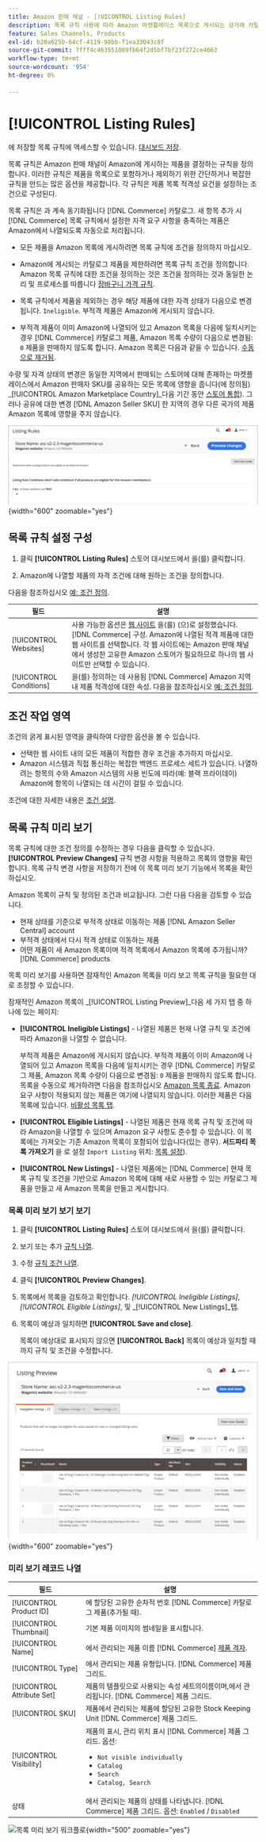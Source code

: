 ```yaml
---
title: Amazon 판매 채널 - [!UICONTROL Listing Rules]
description: 목록 규칙 사용에 따라 Amazon 마켓플레이스 목록으로 게시되는 상거래 카탈로그 제품이 결정됩니다.
feature: Sales Channels, Products
exl-id: b28a625b-64cf-4119-98bb-f1ea33043c8f
source-git-commit: 7fff4c463551089fb64f2d5bf7bf23f272ce4663
workflow-type: tm+mt
source-wordcount: '954'
ht-degree: 0%

---
```


# [!UICONTROL Listing Rules]

에 저장할 목록 규칙에 액세스할 수 있습니다. [대시보드 저장](./amazon-store-dashboard.md).

목록 규칙은 Amazon 판매 채널이 Amazon에 게시하는 제품을 결정하는 규칙을 정의합니다. 이러한 규칙은 제품을 목록으로 포함하거나 제외하기 위한 간단하거나 복잡한 규칙을 만드는 많은 옵션을 제공합니다. 각 규칙은 제품 목록 적격성 요건을 설정하는 조건으로 구성된다.

목록 규칙은 과 계속 동기화됩니다 [!DNL Commerce] 카탈로그. 새 항목 추가 시 [!DNL Commerce] 목록 규칙에서 설정한 자격 요구 사항을 충족하는 제품은 Amazon에서 나열되도록 자동으로 처리됩니다.

- 모든 제품을 Amazon 목록에 게시하려면 목록 규칙에 조건을 정의하지 마십시오.

- Amazon에 게시되는 카탈로그 제품을 제한하려면 목록 규칙 조건을 정의합니다. Amazon 목록 규칙에 대한 조건을 정의하는 것은 조건을 정의하는 것과 동일한 논리 및 프로세스를 따릅니다 [장바구니 가격 규칙](https://experienceleague.adobe.com/docs/commerce-admin/marketing/promotions/cart-rules/price-rules-cart.html).

- 목록 규칙에서 제품을 제외하는 경우 해당 제품에 대한 자격 상태가 다음으로 변경됩니다. `Ineligible`. 부적격 제품은 Amazon에 게시되지 않습니다.

- 부적격 제품이 이미 Amazon에 나열되어 있고 Amazon 목록을 다음에 일치시키는 경우 [!DNL Commerce] 카탈로그 제품, Amazon 목록 수량이 다음으로 변경됨: `0` 제품을 판매하지 않도록 합니다. Amazon 목록은 다음과 같을 수 있습니다. [수동으로 제거됨](./end-listings-manually.md).

수량 및 자격 상태의 변경은 동일한 지역에서 판매되는 스토어에 대해 존재하는 마켓플레이스에서 Amazon 판매자 SKU를 공유하는 모든 목록에 영향을 줍니다(에 정의됨) _[!UICONTROL Amazon Marketplace Country]_다음 기간 동안 [스토어 통합](./store-integration.md)). 그러나 공유에 대한 변경 [!DNL Amazon Seller SKU] 한 지역의 경우 다른 국가의 제품 Amazon 목록에 영향을 주지 않습니다.

![규칙 나열](assets/ob-listing-rules.png){width="600" zoomable="yes"}

## 목록 규칙 설정 구성

1. 클릭 **[!UICONTROL Listing Rules]** 스토어 대시보드에서 을(를) 클릭합니다.

1. Amazon에 나열할 제품의 자격 조건에 대해 원하는 조건을 정의합니다.

다음을 참조하십시오 [예: 조건 정의](./ob-define-condition-example.md).

| 필드 | 설명 |
|-------------------------|---------------------------------------------------------------------------------------------------------------------------------------------------------------------------------------------------------------------------------------------------------------------------------------------------------------------------------------------------------------------------------------|
| [!UICONTROL Websites] | 사용 가능한 옵션은 [웹 사이트](https://experienceleague.adobe.com/docs/commerce-admin/start/setup/websites-stores-views.html) 을(를) (으)로 설정했습니다. [!DNL Commerce] 구성. Amazon에 나열된 적격 제품에 대한 웹 사이트를 선택합니다. 각 웹 사이트에는 Amazon 판매 채널에서 생성한 고유한 Amazon 스토어가 필요하므로 하나의 웹 사이트만 선택할 수 있습니다. |
| [!UICONTROL Conditions] | 을(를) 정의하는 데 사용됨 [!DNL Commerce] Amazon 지역 내 제품 적격성에 대한 속성. 다음을 참조하십시오 [예: 조건 정의](./ob-define-condition-example.md). |

## 조건 작업 영역

조건의 굵게 표시된 영역을 클릭하여 다양한 옵션을 볼 수 있습니다.

- 선택한 웹 사이트 내의 모든 제품이 적합한 경우 조건을 추가하지 마십시오.
- Amazon 시스템과 직접 통신하는 복잡한 백엔드 프로세스 세트가 있습니다. 나열하려는 항목의 수와 Amazon 시스템의 사용 빈도에 따라(예: 블랙 프라이데이) Amazon에 항목이 나열되는 데 시간이 걸릴 수 있습니다.

조건에 대한 자세한 내용은 [조건 설명](https://experienceleague.adobe.com/docs/commerce-admin/marketing/promotions/cart-rules/price-rules-cart.html).

## 목록 규칙 미리 보기

목록 규칙에 대한 조건 정의를 수정하는 경우 다음을 클릭할 수 있습니다. **[!UICONTROL Preview Changes]** 규칙 변경 사항을 적용하고 목록의 영향을 확인합니다. 목록 규칙 변경 사항을 저장하기 전에 이 목록 미리 보기 기능에서 목록을 확인하십시오.

Amazon 목록이 규칙 및 정의된 조건과 비교됩니다. 그런 다음 다음을 검토할 수 있습니다.

- 현재 상태를 기준으로 부적격 상태로 이동하는 제품 [!DNL Amazon Seller Central] account
- 부적격 상태에서 다시 적격 상태로 이동하는 제품
- 어떤 제품이 새 Amazon 목록이며 적격 목록에서 Amazon 목록에 추가됩니까? [!DNL Commerce] products

목록 미리 보기를 사용하면 잠재적인 Amazon 목록을 미리 보고 목록 규칙을 필요한 대로 조정할 수 있습니다.

잠재적인 Amazon 목록이 _[!UICONTROL Listing Preview]_다음 세 가지 탭 중 하나에 있는 페이지:

- **[!UICONTROL Ineligible Listings]** - 나열된 제품은 현재 나열 규칙 및 조건에 따라 Amazon을 나열할 수 없습니다.

  부적격 제품은 Amazon에 게시되지 않습니다. 부적격 제품이 이미 Amazon에 나열되어 있고 Amazon 목록을 다음에 일치시키는 경우 [!DNL Commerce] 카탈로그 제품, Amazon 목록 수량이 다음으로 변경됨: `0` 제품을 판매하지 않도록 합니다. 목록을 수동으로 제거하려면 다음을 참조하십시오 [Amazon 목록 종료](./end-listings-manually.md). Amazon 요구 사항이 적용되지 않는 제품은 여기에 나열되지 않습니다. 이러한 제품은 다음 목록에 있습니다. [비활성 목록 탭](./inactive-listings.md).

- **[!UICONTROL Eligible Listings]** - 나열된 제품은 현재 목록 규칙 및 조건에 따라 Amazon을 나열할 수 있으며 Amazon 요구 사항도 준수할 수 있습니다. 이 목록에는 가져오는 기존 Amazon 목록이 포함되어 있습니다(있는 경우). **서드파티 목록 가져오기** 을 로 설정 `Import Listing` 위치: [목록 설정](./third-party-listing-settings.md)).

- **[!UICONTROL New Listings]** - 나열된 제품에는 [!DNL Commerce] 현재 목록 규칙 및 조건을 기반으로 Amazon 목록에 대해 새로 사용할 수 있는 카탈로그 제품을 만들고 새 Amazon 목록을 만들고 게시합니다.

### 목록 미리 보기 보기 보기

1. 클릭 **[!UICONTROL Listing Rules]** 스토어 대시보드에서 을(를) 클릭합니다.

1. 보기 또는 추가 [규칙 나열](./listing-rules.md).

1. 수정 [규칙 조건 나열](./ob-define-condition-example.md).

1. 클릭 **[!UICONTROL Preview Changes]**.

1. 목록에서 목록을 검토하고 확인합니다. _[!UICONTROL Ineligible Listings]_,_[!UICONTROL Eligible Listings]_, 및 _[!UICONTROL New Listings]_탭.

1. 목록이 예상과 일치하면 **[!UICONTROL Save and close]**.

   목록이 예상대로 표시되지 않으면 **[!UICONTROL Back]** 목록이 예상과 일치할 때까지 규칙 및 조건을 수정합니다.

![목록 규칙 미리 보기](assets/amazon-listing-rule-preview.png){width="600" zoomable="yes"}

### 미리 보기 레코드 나열

| 필드 | 설명 |
|----------------------------|---------------------------------------------------------------------------------------------------------------------------------------------------------------------------------------------------------|
| [!UICONTROL Product ID] | 에 할당된 고유한 순차적 번호 [!DNL Commerce] 카탈로그 제품(추가될 때). |
| [!UICONTROL Thumbnail] | 기본 제품 이미지의 썸네일을 표시합니다. |
| [!UICONTROL Name] | 에서 관리되는 제품 이름 [!DNL Commerce] [제품 격자](https://experienceleague.adobe.com/docs/commerce-admin/catalog/products/products-list.html). |
| [!UICONTROL Type] | 에서 관리되는 제품 유형입니다. [!DNL Commerce] 제품 그리드. |
| [!UICONTROL Attribute Set] | 제품의 템플릿으로 사용되는 속성 세트의이름이며,에서 관리됩니다. [!DNL Commerce] 제품 그리드. |
| [!UICONTROL SKU] | 제품에서 관리되는 제품에 할당된 고유한 Stock Keeping Unit [!DNL Commerce] 제품 그리드. |
| [!UICONTROL Visibility] | 제품의 표시, 관리 위치 표시 [!DNL Commerce] 제품 그리드. 옵션:<ul><li>`Not visible individually`</li><li>`Catalog`</li><li>`Search`</li><li>`Catalog, Search`</li></ul> |
| 상태 | 에서 관리되는 제품의 상태를 나타냅니다. [!DNL Commerce] 제품 그리드. 옵션: `Enabled` / `Disabled` |

![목록 미리 보기 워크플로](assets/listing-preview-flowchart.png){width="500" zoomable="yes"}
